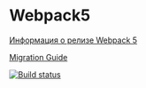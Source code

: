 # Webpack5

[Информация о релизе Webpack 5](https://webpack.js.org/blog/2020-10-10-webpack-5-release/)

[Migration Guide](https://webpack.js.org/migrate/5/)

[![Build status](https://ci.appveyor.com/api/projects/status/vd9a0sxr2dwqikc8/branch/master?svg=true)](https://ci.appveyor.com/project/Naloyka/new-env/branch/master)
